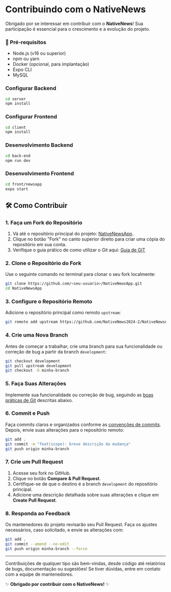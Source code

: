 # Contribuindo com o NativeNews

Obrigado por se interessar em contribuir com o **NativeNews**! Sua participação é essencial para o crescimento e a evolução do projeto.

### 🔧 Pré-requisitos

- Node.js (v16 ou superior)
- npm ou yarn
- Docker (opcional, para implantação)
- Expo CLI
- MySQL


### Configurar Backend
```bash
cd server
npm install
```

### Configurar Frontend
```bash
cd client
npm install
```

### Desenvolvimento Backend
```bash
cd back-end
npm run dev
```

### Desenvolvimento Frontend
```bash
cd front/newsapp
expo start
```

## 🛠️ Como Contribuir

### 1. Faça um Fork do Repositório

1. Vá até o repositório principal do projeto: [NativeNewsApp](https://github.com/NativeNews2024-2/NativeNewsApp).
2. Clique no botão "Fork" no canto superior direito para criar uma cópia do repositório em sua conta.
3. Verifique o guia prático de como utilizar o Git aqui: [Guia de GIT](nativenewsdocs/GuiadeBoasPraticasGit.pdf)

### 2. Clone o Repositório do Fork

Use o seguinte comando no terminal para clonar o seu fork localmente:

```bash
git clone https://github.com/<seu-usuario>/NativeNewsApp.git
cd NativeNewsApp
```

### 3. Configure o Repositório Remoto

Adicione o repositório principal como remoto `upstream`:

```bash
git remote add upstream https://github.com/NativeNews2024-2/NativeNewsApp.git
```

### 4. Crie uma Nova Branch

Antes de começar a trabalhar, crie uma branch para sua funcionalidade ou correção de bug a partir da branch `development`:

```bash
git checkout development
git pull upstream development
git checkout -b minha-branch
```

### 5. Faça Suas Alterações

Implemente sua funcionalidade ou correção de bug, seguindo as [boas práticas de Git](#guia-de-boas-práticas-git-para-o-projeto-nativenews) descritas abaixo.

### 6. Commit e Push

Faça commits claros e organizados conforme as [convenções de commits](#convenções-de-commits). Depois, envie suas alterações para o repositório remoto:

```bash
git add .
git commit -m "feat(scope): breve descrição da mudança"
git push origin minha-branch
```

### 7. Crie um Pull Request

1. Acesse seu fork no GitHub.
2. Clique no botão **Compare & Pull Request**.
3. Certifique-se de que o destino é a branch `development` do repositório principal.
4. Adicione uma descrição detalhada sobre suas alterações e clique em **Create Pull Request**.

### 8. Responda ao Feedback

Os mantenedores do projeto revisarão seu Pull Request. Faça os ajustes necessários, caso solicitado, e envie as alterações com:

```bash
git add .
git commit --amend --no-edit
git push origin minha-branch --force
```

---

Contribuições de qualquer tipo são bem-vindas, desde código até relatórios de bugs, documentação ou sugestões! Se tiver dúvidas, entre em contato com a equipe de mantenedores.

✨ **Obrigado por contribuir com o NativeNews!** ✨

